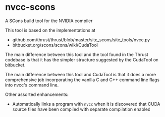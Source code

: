 # nvcc-scons
A SCons build tool for the NVIDIA compiler

This tool is based on the implementations at

 * github.com/thrust/thrust/blob/master/site_scons/site_tools/nvcc.py
 * bitbucket.org/scons/scons/wiki/CudaTool

The main difference between this tool and the tool found in the Thrust codebase
is that it has the simpler structure suggested by the CudaTool on bitbucket.

The main difference between this tool and CudaTool is that it does a more
comprehensive job incorporating the vanilla C and C++ command line flags into
nvcc's command line.

Other assorted enhancements:
* Automatically links a program with `nvcc` when it is discovered that CUDA source files have been compiled with separate compilation enabled

